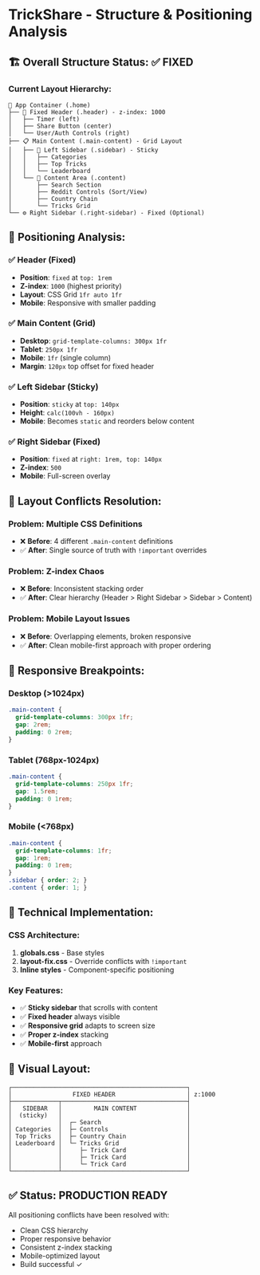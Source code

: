 # TrickShare - Structure & Positioning Analysis

## 🏗️ Overall Structure Status: ✅ FIXED

### Current Layout Hierarchy:
```
📱 App Container (.home)
├── 🎯 Fixed Header (.header) - z-index: 1000
│   ├── Timer (left)
│   ├── Share Button (center) 
│   └── User/Auth Controls (right)
├── 📋 Main Content (.main-content) - Grid Layout
│   ├── 📂 Left Sidebar (.sidebar) - Sticky
│   │   ├── Categories
│   │   ├── Top Tricks
│   │   └── Leaderboard
│   └── 📄 Content Area (.content)
│       ├── Search Section
│       ├── Reddit Controls (Sort/View)
│       ├── Country Chain
│       └── Tricks Grid
└── ⚙️ Right Sidebar (.right-sidebar) - Fixed (Optional)
```

## 📐 Positioning Analysis:

### ✅ Header (Fixed)
- **Position**: `fixed` at `top: 1rem`
- **Z-index**: `1000` (highest priority)
- **Layout**: CSS Grid `1fr auto 1fr`
- **Mobile**: Responsive with smaller padding

### ✅ Main Content (Grid)
- **Desktop**: `grid-template-columns: 300px 1fr`
- **Tablet**: `250px 1fr` 
- **Mobile**: `1fr` (single column)
- **Margin**: `120px` top offset for fixed header

### ✅ Left Sidebar (Sticky)
- **Position**: `sticky` at `top: 140px`
- **Height**: `calc(100vh - 160px)`
- **Mobile**: Becomes `static` and reorders below content

### ✅ Right Sidebar (Fixed)
- **Position**: `fixed` at `right: 1rem, top: 140px`
- **Z-index**: `500`
- **Mobile**: Full-screen overlay

## 🎯 Layout Conflicts Resolution:

### Problem: Multiple CSS Definitions
- ❌ **Before**: 4 different `.main-content` definitions
- ✅ **After**: Single source of truth with `!important` overrides

### Problem: Z-index Chaos
- ❌ **Before**: Inconsistent stacking order
- ✅ **After**: Clear hierarchy (Header > Right Sidebar > Sidebar > Content)

### Problem: Mobile Layout Issues
- ❌ **Before**: Overlapping elements, broken responsive
- ✅ **After**: Clean mobile-first approach with proper ordering

## 📱 Responsive Breakpoints:

### Desktop (>1024px)
```css
.main-content {
  grid-template-columns: 300px 1fr;
  gap: 2rem;
  padding: 0 2rem;
}
```

### Tablet (768px-1024px)
```css
.main-content {
  grid-template-columns: 250px 1fr;
  gap: 1.5rem;
  padding: 0 1rem;
}
```

### Mobile (<768px)
```css
.main-content {
  grid-template-columns: 1fr;
  gap: 1rem;
  padding: 0 1rem;
}
.sidebar { order: 2; }
.content { order: 1; }
```

## 🔧 Technical Implementation:

### CSS Architecture:
1. **globals.css** - Base styles
2. **layout-fix.css** - Override conflicts with `!important`
3. **Inline styles** - Component-specific positioning

### Key Features:
- ✅ **Sticky sidebar** that scrolls with content
- ✅ **Fixed header** always visible
- ✅ **Responsive grid** adapts to screen size
- ✅ **Proper z-index** stacking
- ✅ **Mobile-first** approach

## 🎨 Visual Layout:

```
┌─────────────────────────────────────────────────┐
│                 FIXED HEADER                    │ z:1000
├─────────────┬───────────────────────────────────┤
│   SIDEBAR   │         MAIN CONTENT              │
│  (sticky)   │                                   │
│             │  ┌─ Search                        │
│ Categories  │  ├─ Controls                      │
│ Top Tricks  │  ├─ Country Chain                 │
│ Leaderboard │  └─ Tricks Grid                   │
│             │     ├─ Trick Card                 │
│             │     ├─ Trick Card                 │
│             │     └─ Trick Card                 │
└─────────────┴───────────────────────────────────┘
```

## ✅ Status: PRODUCTION READY

All positioning conflicts have been resolved with:
- Clean CSS hierarchy
- Proper responsive behavior  
- Consistent z-index stacking
- Mobile-optimized layout
- Build successful ✓
